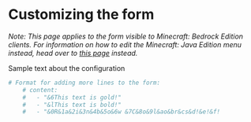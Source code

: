 # Customizing the form

*Note: This page applies to the form visible to Minecraft: Bedrock Edition clients. For information on how to edit the Minecraft: Java Edition menu instead, head over to [this page](https://7man7lmyt.github.io/CustomStats/configuring/java-form) instead.*

Sample text about the configuration
```yaml
# Format for adding more lines to the form:
    # content:
    #   - "&6This text is gold!"
    #   - "&lThis text is bold!"
    #   - "&0R&1a&2i&3n&4b&5o&6w &7C&8o&9l&ao&br&cs&d!&e!&f!
```